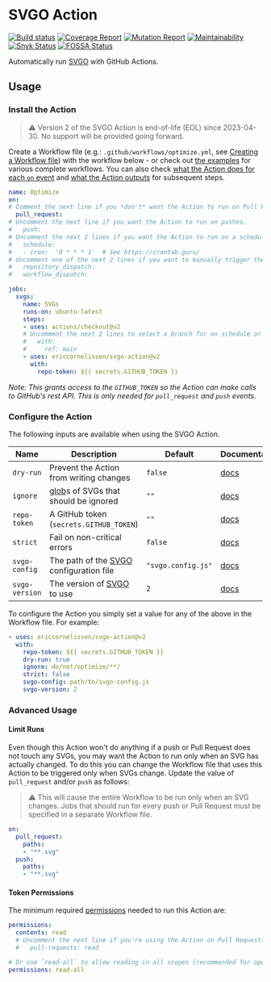 # SVGO Action

[![Build status][ci-image]][ci-url]
[![Coverage Report][coverage-image]][coverage-url]
[![Mutation Report][mutation-image]][mutation-url]
[![Maintainability][maintainability-image]][maintainability-url]
[![Snyk Status][snyk-image]][snyk-url]
[![FOSSA Status][fossa-image]][fossa-url]

Automatically run [SVGO] with GitHub Actions.

## Usage

### Install the Action

> :warning: Version 2 of the SVGO Action is end-of-life (EOL) since 2023-04-30.
> No support will be provided going forward.

Create a Workflow file (e.g.: `.github/workflows/optimize.yml`, see [Creating a
Workflow file]) with the workflow below - or check out [the examples] for
various complete workflows. You can also check [what the Action does for each
`on` event] and [what the Action outputs] for subsequent steps.

```yaml
name: Optimize
on:
# Comment the next line if you *don't* want the Action to run on Pull Requests.
  pull_request:
# Uncomment the next line if you want the Action to run on pushes.
#   push:
# Uncomment the next 2 lines if you want the Action to run on a schedule.
#   schedule:
#   - cron:  '0 * * * 1'  # See https://crontab.guru/
# Uncomment one of the next 2 lines if you want to manually trigger the Action.
#   repository_dispatch:
#   workflow_dispatch:

jobs:
  svgs:
    name: SVGs
    runs-on: ubuntu-latest
    steps:
    - uses: actions/checkout@v2
    # Uncomment the next 2 lines to select a branch for on schedule or dispatch.
    #   with:
    #     ref: main
    - uses: ericcornelissen/svgo-action@v2
      with:
        repo-token: ${{ secrets.GITHUB_TOKEN }}
```

_Note: This grants access to the `GITHUB_TOKEN` so the Action can make calls to
GitHub's rest API. This is only needed for `pull_request` and `push` events._

### Configure the Action

The following inputs are available when using the SVGO Action.

| Name           | Description                               | Default            | Documentation                             |
| -------------- | ----------------------------------------- | ------------------ | ----------------------------------------- |
| `dry-run`      | Prevent the Action from writing changes   | `false`            | [docs](./docs/inputs.md#dry-run)          |
| `ignore`       | [glob]s of SVGs that should be ignored    | `""`               | [docs](./docs/inputs.md#ignore)           |
| `repo-token`   | A GitHub token (`secrets.GITHUB_TOKEN`)   | `""`               | [docs](./docs/inputs.md#repository-token) |
| `strict`       | Fail on non-critical errors               | `false`            | [docs](./docs/inputs.md#strict-mode)      |
| `svgo-config`  | The path of the [SVGO] configuration file | `"svgo.config.js"` | [docs](./docs/inputs.md#svgo-config)      |
| `svgo-version` | The version of [SVGO] to use              | `2`                | [docs](./docs/inputs.md#svgo-version)     |

To configure the Action you simply set a value for any of the above in the
Workflow file. For example:

```yaml
- uses: ericcornelissen/svgo-action@v2
  with:
    repo-token: ${{ secrets.GITHUB_TOKEN }}
    dry-run: true
    ignore: do/not/optimize/**/
    strict: false
    svgo-config: path/to/svgo-config.js
    svgo-version: 2
```

### Advanced Usage

#### Limit Runs

Even though this Action won't do anything if a push or Pull Request does not
touch any SVGs, you may want the Action to run only when an SVG has actually
changed. To do this you can change the Workflow file that uses this Action to be
triggered only when SVGs change. Update the value of `pull_request` and/or
`push` as follows:

> :warning: This will cause the entire Workflow to be run only when an SVG
> changes. Jobs that should run for every push or Pull Request must be specified
> in a separate Workflow file.

```yaml
on:
  pull_request:
    paths:
    - "**.svg"
  push:
    paths:
    - "**.svg"
```

#### Token Permissions

The minimum required [permissions] needed to run this Action are:

```yml
permissions:
  contents: read
  # Uncomment the next line if you're using the Action on Pull Requests
  #   pull-requests: read

# Or use `read-all` to allow reading in all scopes (recommended for open source)
permissions: read-all
```

[ci-url]: https://github.com/ericcornelissen/svgo-action/actions?query=workflow%3A%22Code+Validation%22+branch%3Amain-v2
[ci-image]: https://img.shields.io/github/workflow/status/ericcornelissen/svgo-action/Code%20Validation/main-v2?logo=github
[coverage-url]: https://codecov.io/gh/ericcornelissen/svgo-action
[coverage-image]: https://codecov.io/gh/ericcornelissen/svgo-action/branch/main-v2/graph/badge.svg
[mutation-url]: https://dashboard.stryker-mutator.io/reports/github.com/ericcornelissen/svgo-action/main-v2
[mutation-image]: https://img.shields.io/endpoint?style=flat&url=https%3A%2F%2Fbadge-api.stryker-mutator.io%2Fgithub.com%2Fericcornelissen%2Fsvgo-action%2Fmain-v2
[maintainability-url]: https://codeclimate.com/github/ericcornelissen/svgo-action/maintainability
[maintainability-image]: https://api.codeclimate.com/v1/badges/4b1085a28f00ec5f9225/maintainability
[snyk-image]: https://snyk.io/test/github/ericcornelissen/svgo-action/badge.svg?targetFile=package.json
[snyk-url]: https://snyk.io/test/github/ericcornelissen/svgo-action?targetFile=package.json
[fossa-image]: https://app.fossa.com/api/projects/git%2Bgithub.com%2Fericcornelissen%2Fsvgo-action.svg?type=shield
[fossa-url]: https://app.fossa.com/projects/git%2Bgithub.com%2Fericcornelissen%2Fsvgo-action?ref=badge_shield

[creating a workflow file]: https://docs.github.com/en/actions/learn-github-actions/introduction-to-github-actions#create-an-example-workflow
[glob]: https://en.wikipedia.org/wiki/Glob_(programming)
[permissions]: https://docs.github.com/en/actions/learn-github-actions/workflow-syntax-for-github-actions#permissions
[svgo]: https://github.com/svg/svgo
[the examples]: ./docs/examples.md
[what the action does for each `on` event]: ./docs/events.md
[what the action outputs]: ./docs/outputs.md
